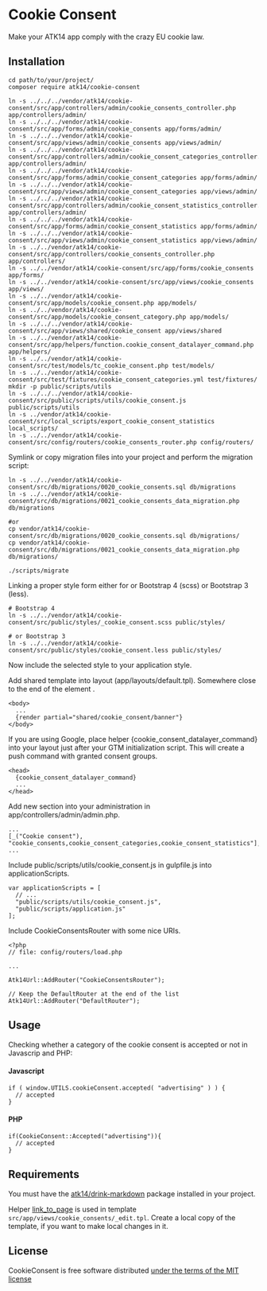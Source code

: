Cookie Consent
==============

Make your ATK14 app comply with the crazy EU cookie law.

Installation
------------

    cd path/to/your/project/
    composer require atk14/cookie-consent

    ln -s ../../../vendor/atk14/cookie-consent/src/app/controllers/admin/cookie_consents_controller.php app/controllers/admin/
    ln -s ../../../vendor/atk14/cookie-consent/src/app/forms/admin/cookie_consents app/forms/admin/
    ln -s ../../../vendor/atk14/cookie-consent/src/app/views/admin/cookie_consents app/views/admin/
    ln -s ../../../vendor/atk14/cookie-consent/src/app/controllers/admin/cookie_consent_categories_controller.php app/controllers/admin/
    ln -s ../../../vendor/atk14/cookie-consent/src/app/forms/admin/cookie_consent_categories app/forms/admin/
    ln -s ../../../vendor/atk14/cookie-consent/src/app/views/admin/cookie_consent_categories app/views/admin/
    ln -s ../../../vendor/atk14/cookie-consent/src/app/controllers/admin/cookie_consent_statistics_controller.php app/controllers/admin/
    ln -s ../../../vendor/atk14/cookie-consent/src/app/forms/admin/cookie_consent_statistics app/forms/admin/
    ln -s ../../../vendor/atk14/cookie-consent/src/app/views/admin/cookie_consent_statistics app/views/admin/
    ln -s ../../vendor/atk14/cookie-consent/src/app/controllers/cookie_consents_controller.php app/controllers/
    ln -s ../../vendor/atk14/cookie-consent/src/app/forms/cookie_consents app/forms/
    ln -s ../../vendor/atk14/cookie-consent/src/app/views/cookie_consents app/views/
    ln -s ../../vendor/atk14/cookie-consent/src/app/models/cookie_consent.php app/models/
    ln -s ../../vendor/atk14/cookie-consent/src/app/models/cookie_consent_category.php app/models/
    ln -s ../../../vendor/atk14/cookie-consent/src/app/views/shared/cookie_consent app/views/shared
    ln -s ../../vendor/atk14/cookie-consent/src/app/helpers/function.cookie_consent_datalayer_command.php app/helpers/
    ln -s ../../vendor/atk14/cookie-consent/src/test/models/tc_cookie_consent.php test/models/
    ln -s ../../vendor/atk14/cookie-consent/src/test/fixtures/cookie_consent_categories.yml test/fixtures/
    mkdir -p public/scripts/utils
    ln -s ../../../vendor/atk14/cookie-consent/src/public/scripts/utils/cookie_consent.js public/scripts/utils
    ln -s ../vendor/atk14/cookie-consent/src/local_scripts/export_cookie_consent_statistics local_scripts/
    ln -s ../../vendor/atk14/cookie-consent/src/config/routers/cookie_consents_router.php config/routers/

Symlink or copy migration files into your project and perform the migration script:

    ln -s ../../vendor/atk14/cookie-consent/src/db/migrations/0020_cookie_consents.sql db/migrations
    ln -s ../../vendor/atk14/cookie-consent/src/db/migrations/0021_cookie_consents_data_migration.php db/migrations

    #or
    cp vendor/atk14/cookie-consent/src/db/migrations/0020_cookie_consents.sql db/migrations/
    cp vendor/atk14/cookie-consent/src/db/migrations/0021_cookie_consents_data_migration.php db/migrations/

    ./scripts/migrate

Linking a proper style form either for  or Bootstrap 4 (scss) or Bootstrap 3 (less).

    # Bootstrap 4
    ln -s ../../vendor/atk14/cookie-consent/src/public/styles/_cookie_consent.scss public/styles/

    # or Bootstrap 3
    ln -s ../../vendor/atk14/cookie-consent/src/public/styles/cookie_consent.less public/styles/

Now include the selected style to your application style.

Add shared template into layout (app/layouts/default.tpl). Somewhere close to the end of the element <body>.

    <body>
      ...
      {render partial="shared/cookie_consent/banner"}
    </body>

If you are using Google, place helper {cookie_consent_datalayer_command} into your layout just after your GTM initialization script.
This will create a push command with granted consent groups.

    <head>
      {cookie_consent_datalayer_command}
      ...
    </head>

Add new section into your administration in app/controllers/admin/admin.php.

    ...
    [_("Cookie consent"),    "cookie_consents,cookie_consent_categories,cookie_consent_statistics"],
    ...

Include public/scripts/utils/cookie_consent.js in gulpfile.js into applicationScripts.

    var applicationScripts = [
      // ...
      "public/scripts/utils/cookie_consent.js",
      "public/scripts/application.js"
    ];

Include CookieConsentsRouter with some nice URIs.

    <?php
    // file: config/routers/load.php

    ...

    Atk14Url::AddRouter("CookieConsentsRouter");

    // Keep the DefaultRouter at the end of the list
    Atk14Url::AddRouter("DefaultRouter");

Usage
-----

Checking whether a category of the cookie consent is accepted or not in Javascrip and PHP:

#### Javascript

    if ( window.UTILS.cookieConsent.accepted( "advertising" ) ) {
      // accepted
    }

#### PHP

    if(CookieConsent::Accepted("advertising")){
      // accepted
    }

Requirements
------------

You must have the [atk14/drink-markdown](https://packagist.org/packages/atk14/drink-markdown) package installed in your project.

Helper [link_to_page](https://github.com/atk14/Atk14Skelet/blob/master/app/helpers/modifier.link_to_page.php) is used in template `src/app/views/cookie_consents/_edit.tpl`. Create a local copy of the template, if you want to make local changes in it.

License
-------

CookieConsent is free software distributed [under the terms of the MIT license](http://www.opensource.org/licenses/mit-license)

[//]: # ( vim: set ts=2 et: )
